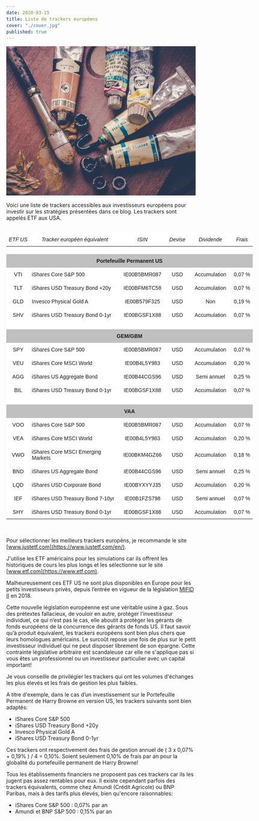 ```yaml
---
date: 2020-03-15
title: Liste de trackers européens
cover: "./cover.jpg"
published: true
---
```


![cover](./cover.jpg)

Voici une liste de trackers accessibles aux investisseurs européens pour investir sur les stratégies présentées dans ce blog. Les trackers sont appelés ETF aux USA.
<br></br>

<!-- TABLE TRACKERS -->
<div style="text-align: center">
  <style type="text/css">
  .tg  {border:none;border-collapse:collapse;border-spacing:0;margin:0px auto;}
  .tg td{border-style:solid;border-width:0px;font-family:Arial, sans-serif;font-size:14px;overflow:hidden;
    padding:10px 5px;word-break:normal;}
  .tg th{border-style:solid;border-width:0px;font-family:Arial, sans-serif;font-size:14px;font-weight:normal;
    overflow:hidden;padding:10px 5px;word-break:normal;}
  .tg .tg-vxga{background-color:#ffffff;text-align:center;vertical-align:middle}
  .tg .tg-vml1{background-color:#ffffff;font-style:italic;text-align:center;vertical-align:middle}
  .tg .tg-y0hg{background-color:#ffffff;text-align:left;vertical-align:middle}
  .tg .tg-kfrk{background-color:#c0c0c0;border-color:#efefef;font-weight:bold;text-align:center;vertical-align:middle}
  .tg .tg-v4j2{background-color:#c0c0c0;font-weight:bold;text-align:center;vertical-align:middle}
  @media screen and (max-width: 767px) {.tg {width: auto !important;}.tg col {width: auto !important;}.tg-wrap {overflow-x: auto;-webkit-overflow-scrolling: touch;margin: auto 0px;}}</style>
  <div class="tg-wrap"><table class="tg" style="undefined;table-layout: fixed; width: 656px">
  <colgroup>
  <col style="width: 63px">
  <col style="width: 239px">
  <col style="width: 121px">
  <col style="width: 65px">
  <col style="width: 111px">
  <col style="width: 57px">
  </colgroup>
  <thead>
    <tr>
      <th class="tg-vml1">ETF US</th>
      <th class="tg-vml1">Tracker européen équivalent</th>
      <th class="tg-vml1">ISIN</th>
      <th class="tg-vml1">Devise</th>
      <th class="tg-vml1">Dividende</th>
      <th class="tg-vml1">Frais</th>
    </tr>
  </thead>
  <tbody>
    <tr>
      <td class="tg-vxga"></td>
      <td class="tg-y0hg"></td>
      <td class="tg-vxga"></td>
      <td class="tg-vxga"></td>
      <td class="tg-vxga"></td>
      <td class="tg-vxga"></td>
    </tr>
    <tr>
      <td class="tg-kfrk" colspan="6">Portefeuille Permanent US</td>
    </tr>
    <tr>
      <td class="tg-vxga">VTI</td>
      <td class="tg-y0hg">iShares Core S&amp;P 500</td>
      <td class="tg-vxga">IE00B5BMR087</td>
      <td class="tg-vxga">USD</td>
      <td class="tg-vxga">Accumulation</td>
      <td class="tg-vxga">0,07 %</td>
    </tr>
    <tr>
      <td class="tg-vxga">TLT</td>
      <td class="tg-y0hg">iShares USD Treasury Bond +20y</td>
      <td class="tg-vxga">IE00BFM6TC58</td>
      <td class="tg-vxga">USD</td>
      <td class="tg-vxga">Accumulation</td>
      <td class="tg-vxga">0,07 %</td>
    </tr>
    <tr>
      <td class="tg-vxga">GLD</td>
      <td class="tg-y0hg">Invesco Physical Gold A</td>
      <td class="tg-vxga">IE00B579F325</td>
      <td class="tg-vxga">USD</td>
      <td class="tg-vxga">Non</td>
      <td class="tg-vxga">0,19 %</td>
    </tr>
    <tr>
      <td class="tg-vxga">SHV</td>
      <td class="tg-y0hg">iShares USD Treasury Bond 0-1yr</td>
      <td class="tg-vxga">IE00BGSF1X88</td>
      <td class="tg-vxga">USD</td>
      <td class="tg-vxga">Accumulation</td>
      <td class="tg-vxga">0,07 %</td>
    </tr>
    <tr>
      <td class="tg-vxga"></td>
      <td class="tg-y0hg"></td>
      <td class="tg-vxga"></td>
      <td class="tg-vxga"></td>
      <td class="tg-vxga"></td>
      <td class="tg-vxga"></td>
    </tr>
    <tr>
      <td class="tg-v4j2" colspan="6">GEM/GBM</td>
    </tr>
    <tr>
      <td class="tg-vxga">SPY</td>
      <td class="tg-y0hg">iShares Core S&amp;P 500</td>
      <td class="tg-vxga">IE00B5BMR087</td>
      <td class="tg-vxga">USD</td>
      <td class="tg-vxga">Accumulation</td>
      <td class="tg-vxga">0,07 %</td>
    </tr>
    <tr>
      <td class="tg-vxga">VEU</td>
      <td class="tg-y0hg">iShares Core MSCI World</td>
      <td class="tg-vxga">IE00B4L5Y983</td>
      <td class="tg-vxga">USD</td>
      <td class="tg-vxga">Accumulation</td>
      <td class="tg-vxga">0,20 %</td>
    </tr>
    <tr>
      <td class="tg-vxga">AGG</td>
      <td class="tg-y0hg">iShares US Aggregate Bond</td>
      <td class="tg-vxga">IE00B44CGS96</td>
      <td class="tg-vxga">USD</td>
      <td class="tg-vxga">Semi annuel</td>
      <td class="tg-vxga">0,25 %</td>
    </tr>
    <tr>
      <td class="tg-vxga">BIL</td>
      <td class="tg-y0hg">iShares USD Treasury Bond 0-1yr</td>
      <td class="tg-vxga">IE00BGSF1X88</td>
      <td class="tg-vxga">USD</td>
      <td class="tg-vxga">Accumulation</td>
      <td class="tg-vxga">0,07 %</td>
    </tr>
    <tr>
      <td class="tg-vxga"></td>
      <td class="tg-y0hg"></td>
      <td class="tg-vxga"></td>
      <td class="tg-vxga"></td>
      <td class="tg-vxga"></td>
      <td class="tg-vxga"></td>
    </tr>
    <tr>
      <td class="tg-v4j2" colspan="6">VAA</td>
    </tr>
    <tr>
      <td class="tg-vxga">VOO</td>
      <td class="tg-y0hg">iShares Core S&amp;P 500</td>
      <td class="tg-vxga">IE00B5BMR087</td>
      <td class="tg-vxga">USD</td>
      <td class="tg-vxga">Accumulation</td>
      <td class="tg-vxga">0,07 %</td>
    </tr>
    <tr>
      <td class="tg-vxga">VEA</td>
      <td class="tg-y0hg">iShares Core MSCI World</td>
      <td class="tg-vxga">IE00B4L5Y983</td>
      <td class="tg-vxga">USD</td>
      <td class="tg-vxga">Accumulation</td>
      <td class="tg-vxga">0,20 %</td>
    </tr>
    <tr>
      <td class="tg-vxga">VWO</td>
      <td class="tg-y0hg">iShares Core MSCI Emerging Markets</td>
      <td class="tg-vxga">IE00BKM4GZ66</td>
      <td class="tg-vxga">USD</td>
      <td class="tg-vxga">Accumulation</td>
      <td class="tg-vxga">0,18 %</td>
    </tr>
    <tr>
      <td class="tg-vxga">BND</td>
      <td class="tg-y0hg">iShares US Aggregate Bond</td>
      <td class="tg-vxga">IE00B44CGS96</td>
      <td class="tg-vxga">USD</td>
      <td class="tg-vxga">Semi annuel</td>
      <td class="tg-vxga">0,25 %</td>
    </tr>
    <tr>
      <td class="tg-vxga">LQD</td>
      <td class="tg-y0hg">iShares USD Corporate Bond</td>
      <td class="tg-vxga">IE00BYXYYJ35</td>
      <td class="tg-vxga">USD</td>
      <td class="tg-vxga">Accumulation</td>
      <td class="tg-vxga">0,20 %</td>
    </tr>
    <tr>
      <td class="tg-vxga">IEF</td>
      <td class="tg-y0hg">iShares USD Treasury Bond 7-10yr</td>
      <td class="tg-vxga">IE00B1FZS798</td>
      <td class="tg-vxga">USD</td>
      <td class="tg-vxga">Semi annuel</td>
      <td class="tg-vxga">0,07 %</td>
    </tr>
    <tr>
      <td class="tg-vxga">SHY</td>
      <td class="tg-y0hg">iShares USD Treasury Bond 0-1yr</td>
      <td class="tg-vxga">IE00BGSF1X88</td>
      <td class="tg-vxga">USD</td>
      <td class="tg-vxga">Accumulation</td>
      <td class="tg-vxga">0,07 %</td>
    </tr>
  </tbody>
  </table></div>
</div>
<br></br>

Pour sélectionner les meilleurs trackers européns, je recommande le site [www.justetf.com](https://www.justetf.com/en/).

J'utilise les ETF américains pour les simulations car ils offrent les historiques de cours les plus longs et les sélectionne sur le site [www.etf.com](https://www.etf.com).

Malheureusement ces ETF US ne sont plus disponibles en Europe pour les petits investisseurs privés, depuis l’entrée en vigueur de la législation [MIFID II](https://www.esma.europa.eu/policy-rules/mifid-ii-and-mifir) en 2018.  

Cette nouvelle législation européenne est une véritable usine à gaz. Sous des prétextes fallacieux, de vouloir en autre, protéger l’investisseur individuel, ce qui n’est pas le cas, elle aboutit à protèger les gérants de fonds européens de la concurrence des gérants de fonds US. Il faut savoir qu’à produit équivalent, les trackers européens sont bien plus chers que leurs homologues américains. Le surcoût repose une fois de plus sur le petit investisseur individuel qui ne peut disposer librement de son épargne. Cette contrainte législative arbitraire est scandaleuse car elle ne s'applique pas si vous êtes un professionnel ou un investisseur particulier avec un capital important!

Je vous conseille de privilégier les trackers qui ont les volumes d'échanges les plus élevés et les frais de gestion les plus faibles.

A titre d'exemple, dans le cas d’un investissement sur le Portefeuille Permanent de Harry Browne en version US, les trackers suivants sont bien adaptés:
- iShares Core S&P 500
- iShares USD Treasury Bond +20y
- Invesco Physical Gold A
- iShares USD Treasury Bond 0-1yr

Ces trackers ont respectivement des frais de gestion annuel de ( 3 x 0,07% + 0,19% ) / 4 = 0,10%. Soient seulement 0,10% de frais par an pour la globalité du portefeuille permanent de Harry Browne!

Tous les établissements financiers ne proposent pas ces trackers car ils les jugent pas assez rentables pour eux. Il existe cependant parfois des trackers équivalents, comme chez Amundi (Crédit Agricole) ou BNP Paribas, mais à des tarifs plus élevés, bien qu'encore raisonnables:
- iShares Core S&P 500 : 0,07% par an 
- Amundi et BNP S&P 500 : 0,15% par an

